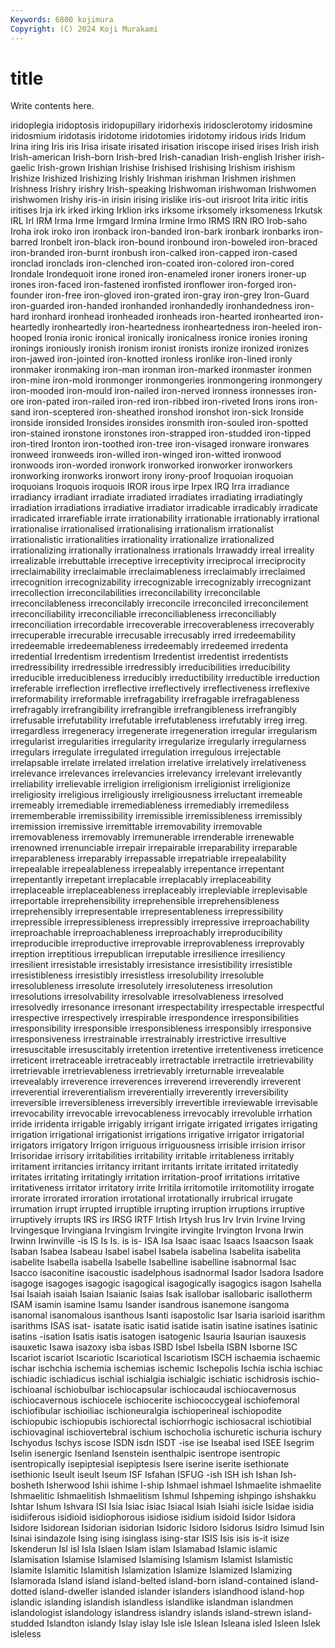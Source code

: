 ```yaml
---
Keywords: 6800 kojimura
Copyright: (C) 2024 Koji Murakami
---
```


# title

Write contents here.



iridoplegia iridoptosis iridopupillary iridorhexis
iridosclerotomy iridosmine iridosmium iridotasis iridotome iridotomies iridotomy iridous irids Iridum
Irina iring Iris iris Irisa irisate irisated irisation iriscope irised
irises Irish irish Irish-american Irish-born Irish-bred Irish-canadian Irish-english Irisher irish-gaelic
Irish-grown Irishian Irishise Irishised Irishising Irishism irishism Irishize Irishized Irishizing
Irishly Irishman irishman Irishmen irishmen Irishness Irishry irishry Irish-speaking Irishwoman
irishwoman Irishwomen irishwomen Irishy iris-in irisin irising irislike iris-out irisroot
Irita iritic iritis iritises Irja irk irked irking Irklion irks
irksome irksomely irksomeness Irkutsk IRL Irl IRM Irma Irme Irmgard
Irmina Irmine Irmo IRMS IRN IRO Irob-saho Iroha irok iroko
iron ironback iron-banded iron-bark ironbark ironbarks iron-barred Ironbelt iron-black iron-bound
ironbound iron-boweled iron-braced iron-branded iron-burnt ironbush iron-calked iron-capped iron-cased ironclad
ironclads iron-clenched iron-coated iron-colored iron-cored Irondale Irondequoit irone ironed iron-enameled
ironer ironers ironer-up irones iron-faced iron-fastened ironfisted ironflower iron-forged iron-founder
iron-free iron-gloved iron-grated iron-gray iron-grey Iron-Guard iron-guarded iron-handed ironhanded ironhandedly
ironhandedness iron-hard ironhard ironhead ironheaded ironheads iron-hearted ironhearted iron-heartedly ironheartedly
iron-heartedness ironheartedness iron-heeled iron-hooped Ironia ironic ironical ironically ironicalness ironice
ironies ironing ironings ironiously ironish ironism ironist ironists ironize ironized
ironizes iron-jawed iron-jointed iron-knotted ironless ironlike iron-lined ironly ironmaker ironmaking
iron-man ironman iron-marked ironmaster ironmen iron-mine iron-mold ironmonger ironmongeries ironmongering
ironmongery iron-mooded iron-mould iron-nailed iron-nerved ironness ironnesses iron-ore iron-pated iron-railed
iron-red iron-ribbed iron-riveted Irons irons iron-sand iron-sceptered iron-sheathed ironshod ironshot
iron-sick Ironside ironside ironsided Ironsides ironsides ironsmith iron-souled iron-spotted iron-stained
ironstone ironstones iron-strapped iron-studded iron-tipped iron-tired Ironton iron-toothed iron-tree iron-visaged
ironware ironwares ironweed ironweeds iron-willed iron-winged iron-witted ironwood ironwoods iron-worded
ironwork ironworked ironworker ironworkers ironworking ironworks ironwort irony irony-proof Iroquoian
iroquoian iroquoians Iroquois iroquois IROR irous irpe Irpex IRQ Irra
irradiance irradiancy irradiant irradiate irradiated irradiates irradiating irradiatingly irradiation irradiations
irradiative irradiator irradicable irradicably irradicate irradicated irrarefiable irrate irrationability irrationable
irrationably irrational irrationalise irrationalised irrationalising irrationalism irrationalist irrationalistic irrationalities irrationality
irrationalize irrationalized irrationalizing irrationally irrationalness irrationals Irrawaddy irreal irreality irrealizable
irrebuttable irreceptive irreceptivity irreciprocal irreciprocity irreclaimability irreclaimable irreclaimableness irreclaimably irreclaimed
irrecognition irrecognizability irrecognizable irrecognizably irrecognizant irrecollection irreconcilabilities irreconcilability irreconcilable irreconcilableness
irreconcilably irreconcile irreconciled irreconcilement irreconciliability irreconciliable irreconciliableness irreconciliably irreconciliation irrecordable
irrecoverable irrecoverableness irrecoverably irrecuperable irrecurable irrecusable irrecusably irred irredeemability irredeemable
irredeemableness irredeemably irredeemed irredenta irredential Irredentism irredentism Irredentist irredentist irredentists
irredressibility irredressible irredressibly irreducibilities irreducibility irreducible irreducibleness irreducibly irreductibility irreductible
irreduction irreferable irreflection irreflective irreflectively irreflectiveness irreflexive irreformability irreformable irrefragability
irrefragable irrefragableness irrefragably irrefrangibility irrefrangible irrefrangibleness irrefrangibly irrefusable irrefutability irrefutable
irrefutableness irrefutably irreg irreg. irregardless irregeneracy irregenerate irregeneration irregular irregularism
irregularist irregularities irregularity irregularize irregularly irregularness irregulars irregulate irregulated irregulation
irregulous irrejectable irrelapsable irrelate irrelated irrelation irrelative irrelatively irrelativeness irrelevance
irrelevances irrelevancies irrelevancy irrelevant irrelevantly irreliability irrelievable irreligion irreligionism irreligionist
irreligionize irreligiosity irreligious irreligiously irreligiousness irreluctant irremeable irremeably irremediable irremediableness
irremediably irremediless irrememberable irremissibility irremissible irremissibleness irremissibly irremission irremissive irremittable
irremovability irremovable irremovableness irremovably irremunerable irrenderable irrenewable irrenowned irrenunciable irrepair
irrepairable irreparability irreparable irreparableness irreparably irrepassable irrepatriable irrepealability irrepealable irrepealableness
irrepealably irrepentance irrepentant irrepentantly irrepetant irreplacable irreplacably irreplaceability irreplaceable irreplaceableness
irreplaceably irrepleviable irreplevisable irreportable irreprehensibility irreprehensible irreprehensibleness irreprehensibly irrepresentable irrepresentableness
irrepressibility irrepressible irrepressibleness irrepressibly irrepressive irreproachability irreproachable irreproachableness irreproachably irreproducibility
irreproducible irreproductive irreprovable irreprovableness irreprovably irreption irreptitious irrepublican irreputable irresilience
irresiliency irresilient irresistable irresistably irresistance irresistibility irresistible irresistibleness irresistibly irresistless
irresolubility irresoluble irresolubleness irresolute irresolutely irresoluteness irresolution irresolutions irresolvability irresolvable
irresolvableness irresolved irresolvedly irresonance irresonant irrespectability irrespectable irrespectful irrespective irrespectively
irrespirable irrespondence irresponsibilities irresponsibility irresponsible irresponsibleness irresponsibly irresponsive irresponsiveness irrestrainable
irrestrainably irrestrictive irresultive irresuscitable irresuscitably irretention irretentive irretentiveness irreticence irreticent
irretraceable irretraceably irretractable irretractile irretrievability irretrievable irretrievableness irretrievably irreturnable irrevealable
irrevealably irreverence irreverences irreverend irreverendly irreverent irreverential irreverentialism irreverentially irreverently
irreversibility irreversible irreversibleness irreversibly irrevertible irreviewable irrevisable irrevocability irrevocable irrevocableness
irrevocably irrevoluble irrhation irride irridenta irrigable irrigably irrigant irrigate irrigated
irrigates irrigating irrigation irrigational irrigationist irrigations irrigative irrigator irrigatorial irrigators
irrigatory Irrigon irriguous irriguousness irrisible irrision irrisor Irrisoridae irrisory irritabilities
irritability irritable irritableness irritably irritament irritancies irritancy irritant irritants irritate
irritated irritatedly irritates irritating irritatingly irritation irritation-proof irritations irritative irritativeness
irritator irritatory irrite Irritila irritomotile irritomotility irrogate irrorate irrorated irroration
irrotational irrotationally irrubrical irrugate irrumation irrupt irrupted irruptible irrupting irruption
irruptions irruptive irruptively irrupts IRS irs IRSG IRTF Irtish Irtysh
Irus Irv Irvin Irvine Irving Irvingesque Irvingiana Irvingism Irvingite irvingite
Irvington Irvona Irwin Irwinn Irwinville -is IS Is Is. is
is- ISA Isa Isaac isaac Isaacs Isaacson Isaak Isaban Isabea
Isabeau Isabel isabel Isabela isabelina Isabelita isabelita isabelite Isabella isabella
Isabelle Isabelline isabelline isabnormal Isac Isacco isaconitine isacoustic isadelphous isadnormal
Isador Isadora Isadore isagoge isagoges isagogic isagogical isagogically isagogics isagon
Isahella Isai Isaiah isaiah Isaian Isaianic Isaias Isak isallobar isallobaric
isallotherm ISAM isamin isamine Isamu Isander isandrous isanemone isangoma isanomal
isanomalous isanthous Isanti isapostolic Isar Isaria isarioid isarithm isarithms ISAS
isat- isatate isatic isatid isatide isatin isatine isatines isatinic isatins
-isation Isatis isatis isatogen isatogenic Isauria Isaurian isauxesis isauxetic Isawa
isazoxy isba isbas ISBD Isbel Isbella ISBN Isborne ISC Iscariot
iscariot Iscariotic Iscariotical Iscariotism ISCH ischaemia ischaemic ischar ischchia ischemia
ischemias ischemic Ischepolis Ischia ischia ischiac ischiadic ischiadicus ischial ischialgia
ischialgic ischiatic ischidrosis ischio- ischioanal ischiobulbar ischiocapsular ischiocaudal ischiocavernosus ischiocavernous
ischiocele ischiocerite ischiococcygeal ischiofemoral ischiofibular ischioiliac ischioneuralgia ischioperineal ischiopodite ischiopubic
ischiopubis ischiorectal ischiorrhogic ischiosacral ischiotibial ischiovaginal ischiovertebral ischium ischocholia ischuretic
ischuria ischury Ischyodus Ischys iscose ISDN isdn ISDT -ise ise
Iseabal ised ISEE Isegrim Iselin isenergic Isenland Isenstein isenthalpic isentrope
isentropic isentropically isepiptesial isepiptesis Isere iserine iserite isethionate isethionic Iseult
iseult Iseum ISF Isfahan ISFUG -ish ISH ish Ishan Ish-bosheth
Isherwood Ishii ishime I-ship Ishmael ishmael Ishmaelite ishmaelite Ishmaelitic Ishmaelitish
Ishmaelitism Ishmul Ishpeming ishpingo ishshakku Ishtar Ishum Ishvara ISI Isia
Isiac isiac Isiacal Isiah Isiahi isicle Isidae isidia isidiiferous isidioid
isidiophorous isidiose isidium isidoid Isidor Isidora Isidore Isidorean Isidorian isidorian
Isidoric Isidoro Isidorus Isidro Isimud Isin Isinai isindazole Ising ising
isinglass ising-star ISIS Isis isis is-it isize Iskenderun Isl isl
Isla Islaen Islam islam Islamabad Islamic islamic Islamisation Islamise Islamised
Islamising Islamism Islamist Islamistic Islamite Islamitic Islamitish Islamization Islamize Islamized
Islamizing Islamorada Island island island-belted island-born island-contained island-dotted island-dweller islanded
islander islanders islandhood island-hop islandic islanding islandish islandless islandlike islandman
islandmen islandologist islandology islandress islandry islands island-strewn island-studded Islandton islandy
Islay islay Isle isle Islean Isleana isled Isleen Islek isleless
